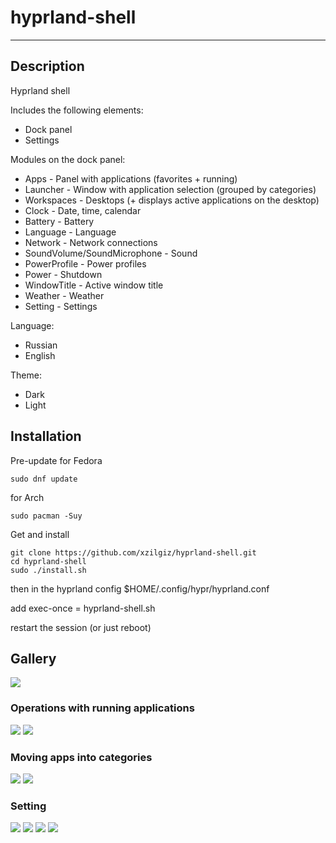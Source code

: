 # hyprland-shell

***
## Description
Hyprland shell

Includes the following elements:
- Dock panel
- Settings

Modules on the dock panel:
- Apps - Panel with applications (favorites + running)
- Launcher - Window with application selection (grouped by categories)
- Workspaces - Desktops (+ displays active applications on the desktop)
- Clock - Date, time, calendar
- Battery - Battery
- Language - Language
- Network - Network connections
- SoundVolume/SoundMicrophone - Sound
- PowerProfile - Power profiles
- Power - Shutdown
- WindowTitle - Active window title
- Weather - Weather
- Setting - Settings

Language:
- Russian
- English

Theme:
- Dark
- Light

## Installation
Pre-update
for Fedora
```
sudo dnf update
```
for Arch
```
sudo pacman -Suy
```

Get and install
```
git clone https://github.com/xzilgiz/hyprland-shell.git
cd hyprland-shell
sudo ./install.sh
```
then in the hyprland config
$HOME/.config/hypr/hyprland.conf

add
exec-once = hyprland-shell.sh

restart the session (or just reboot)

## Gallery
<img src="https://raw.githubusercontent.com/xzilgiz/hyprland-shell/refs/heads/main/.img/desktop.png">

### Operations with running applications
<img src="https://raw.githubusercontent.com/xzilgiz/hyprland-shell/refs/heads/main/.img/workspace_app_operations.png">
<img src="https://raw.githubusercontent.com/xzilgiz/hyprland-shell/refs/heads/main/.img/app_operations.png">

### Moving apps into categories
<img src="https://raw.githubusercontent.com/xzilgiz/hyprland-shell/refs/heads/main/.img/launcher_app_to_category.png">
<img src="https://raw.githubusercontent.com/xzilgiz/hyprland-shell/refs/heads/main/.img/launcher_app_to_dock.png">

### Setting
<img src="https://raw.githubusercontent.com/xzilgiz/hyprland-shell/refs/heads/main/.img/setting_base.png">
<img src="https://raw.githubusercontent.com/xzilgiz/hyprland-shell/refs/heads/main/.img/setting_dock.png">
<img src="https://raw.githubusercontent.com/xzilgiz/hyprland-shell/refs/heads/main/.img/setting_launcher.png">
<img src="https://raw.githubusercontent.com/xzilgiz/hyprland-shell/refs/heads/main/.img/setting_modules.png">
